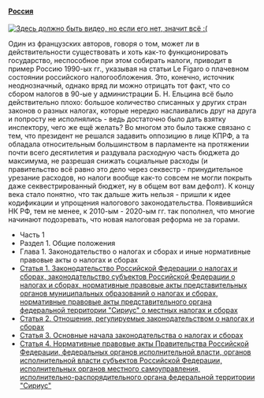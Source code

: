 #### [Россия](https://lalawland.github.io/eurasia/russia)

[![Здесь должно быть видео, но если его нет, значит всё :(](https://sun9-72.userapi.com/s/v1/if2/5DqXBihkCFHR30p3sO8GYpqSVnxeBZYAtwzAfW3Z964G9y42ePdF0YtqVnXVHKzrl6n9kQfpBD7jWtniv5aLmQw6.jpg?quality=95&as=32x18,48x27,72x40,108x60,160x89,240x134,360x201,480x268,540x301,640x357,720x402,762x425&from=bu&cs=762x0)](https://www.youtube.com/watch?v=nGsUF28F7kM)

Один из французских авторов, говоря о том, может ли в действительности существовать и хоть как-то функционировать государство, неспособное при этом собирать налоги, приводит в пример Россию 1990-ых гг., указывая на статьи Le Figaro о плачевном состоянии российского налогообложения. Это, конечно, источник неоднозначный, однако вряд ли можно отрицать тот факт, что со сбором налогов в 90-ые у администрации Б. Н. Ельцина всё было действительно плохо: большое количество списанных у других стран законов о разных налогах, которые нередко наслаивались друг на друга и попросту не исполнялись - ведь достаточно было дать взятку инспектору, чего же ещё желать? Во многом это было также связано с тем, что президент не решался задавить оппозицию в лице КПРФ, а та обладала относительным большинством в парламенте на протяжении почти всего десятилетия и раздувала расходную часть бюджета до максимума, не разрешая снижать социальные расходы (и правительство всё равно это дело через секвестр - принудительное урезание расходов, но налоги вообще как-то совсем не могли покрыть даже секвестрированный бюджет, ну в общем вот вам дефолт). К концу века стало понятно, что так дальше жить нельзя - пришли к идее кодификации и упрощения налогового законодательства. Появившийся НК РФ, тем не менее, к 2010-ым - 2020-ым гг. так пополнел, что многие начинают подозревать, что новая налоговая реформа не за горами.

* Часть 1
* Раздел 1. Общие положения
* Глава 1. Законодательство о налогах и сборах и иные нормативные правовые акты о налогах и сборах
* [Статья 1. Законодательство Российской Федерации о налогах и сборах, законодательство субъектов Российской Федерации о налогах и сборах, нормативные правовые акты представительных органов муниципальных образований о налогах и сборах, нормативные правовые акты представительного органа федеральной территории "Сириус" о местных налогах и сборах](https://lalawland.github.io/eurasia/russia/taxes/art1)
* [Статья 2. Отношения, регулируемые законодательством о налогах и сборах](https://lalawland.github.io/eurasia/russia/taxes/art2)
* [Статья 3. Основные начала законодательства о налогах и сборах](https://lalawland.github.io/eurasia/russia/taxes/art3)
* [Статья 4. Нормативные правовые акты Правительства Российской Федерации, федеральных органов исполнительной власти, органов исполнительной власти субъектов Российской Федерации, исполнительных органов местного самоуправления, исполнительно-распорядительного органа федеральной территории "Сириус"](https://lalawland.github.io/eurasia/russia/taxes/art4)
